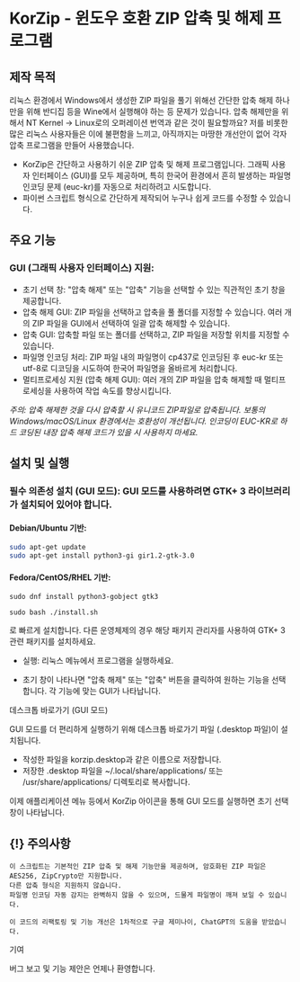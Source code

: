 # KorZip - 윈도우 호환 ZIP 압축 및 해제 프로그램

## 제작 목적
리눅스 환경에서 Windows에서 생성한 ZIP 파일을 풀기 위해선 간단한 압축 해제 하나만을 위해 반디집 등을 Wine에서 실행해야 하는 등 문제가 있습니다. 압축 해제만을 위해서 NT Kernel -> Linux로의 오퍼레이션 번역과 같은 것이 필요할까요?
저를 비롯한 많은 리눅스 사용자들은 이에 불편함을 느끼고, 아직까지는 마땅한 개선안이 없어 각자 압축 프로그램을 만들어 사용했습니다.

- KorZip은 간단하고 사용하기 쉬운 ZIP 압축 및 해제 프로그램입니다. 그래픽 사용자 인터페이스 (GUI)를 모두 제공하며, 특히 한국어 환경에서 흔히 발생하는 파일명 인코딩 문제 (euc-kr)를 자동으로 처리하려고 시도합니다.
- 파이썬 스크립트 형식으로 간단하게 제작되어 누구나 쉽게 코드를 수정할 수 있습니다.
## 주요 기능

### GUI (그래픽 사용자 인터페이스) 지원:
- 초기 선택 창: "압축 해제" 또는 "압축" 기능을 선택할 수 있는 직관적인 초기 창을 제공합니다.
- 압축 해제 GUI: ZIP 파일을 선택하고 압축을 풀 폴더를 지정할 수 있습니다. 여러 개의 ZIP 파일을 GUI에서 선택하여 일괄 압축 해제할 수 있습니다.
- 압축 GUI: 압축할 파일 또는 폴더를 선택하고, ZIP 파일을 저장할 위치를 지정할 수 있습니다.
- 파일명 인코딩 처리: ZIP 파일 내의 파일명이 cp437로 인코딩된 후 euc-kr 또는 utf-8로 디코딩을 시도하여 한국어 파일명을 올바르게 처리합니다.
- 멀티프로세싱 지원 (압축 해제 GUI): 여러 개의 ZIP 파일을 압축 해제할 때 멀티프로세싱을 사용하여 작업 속도를 향상시킵니다.

*주의: 압축 해제한 것을 다시 압축할 시 유니코드 ZIP파일로 압축됩니다.*
*보통의 Windows/macOS/Linux 환경에서는 호환성이 개선됩니다.*
*인코딩이 EUC-KR로 하드 코딩된 내장 압축 해제 코드가 있을 시 사용하지 마세요.*

## 설치 및 실행

### 필수 의존성 설치 (GUI 모드): GUI 모드를 사용하려면 GTK+ 3 라이브러리가 설치되어 있어야 합니다.

#### Debian/Ubuntu 기반:
```bash
sudo apt-get update
sudo apt-get install python3-gi gir1.2-gtk-3.0
```

#### Fedora/CentOS/RHEL 기반:
```
sudo dnf install python3-gobject gtk3
```

```
sudo bash ./install.sh
```
로 빠르게 설치합니다.
다른 운영체제의 경우 해당 패키지 관리자를 사용하여 GTK+ 3 관련 패키지를 설치하세요.

- 실행: 리눅스 메뉴에서 프로그램을 실행하세요.

- 초기 창이 나타나면 "압축 해제" 또는 "압축" 버튼을 클릭하여 원하는 기능을 선택합니다. 각 기능에 맞는 GUI가 나타납니다.

데스크톱 바로가기 (GUI 모드)

GUI 모드를 더 편리하게 실행하기 위해 데스크톱 바로가기 파일 (.desktop 파일)이 설치됩니다.


- 작성한 파일을 korzip.desktop과 같은 이름으로 저장합니다.
- 저장한 .desktop 파일을 ~/.local/share/applications/ 또는 /usr/share/applications/ 디렉토리로 복사합니다.

이제 애플리케이션 메뉴 등에서 KorZip 아이콘을 통해 GUI 모드를 실행하면 초기 선택 창이 나타납니다.
## {!} 주의사항

    이 스크립트는 기본적인 ZIP 압축 및 해제 기능만을 제공하며, 암호화된 ZIP 파일은 AES256, ZipCrypto만 지원합니다.
    다른 압축 형식은 지원하지 않습니다.
    파일명 인코딩 자동 감지는 완벽하지 않을 수 있으며, 드물게 파일명이 깨져 보일 수 있습니다.
    
    이 코드의 리팩토링 및 기능 개선은 1차적으로 구글 제미나이, ChatGPT의 도움을 받았습니다.

기여

버그 보고 및 기능 제안은 언제나 환영합니다.

